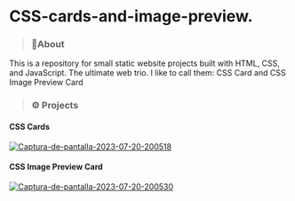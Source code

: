 # CSS-cards-and-image-preview.
> ### 📌About
This is a repository for small static website projects built with HTML, CSS, and JavaScript. The ultimate web trio. I like to call them: CSS Card and CSS Image Preview Card

> ### ⚙ Projects

<div align="left">
    <h4>CSS Cards</h4>
    <a href="https://ibb.co/h9SkNmk"><img src="https://i.ibb.co/tK9S6JS/Captura-de-pantalla-2023-07-20-200518.png" alt="Captura-de-pantalla-2023-07-20-200518" border="0"></a>
    <h4>CSS Image Preview Card</h4>
   <a href="https://ibb.co/ZgQb938"><img src="https://i.ibb.co/6tKqQ2P/Captura-de-pantalla-2023-07-20-200530.png" alt="Captura-de-pantalla-2023-07-20-200530" border="0"></a>
</div>
